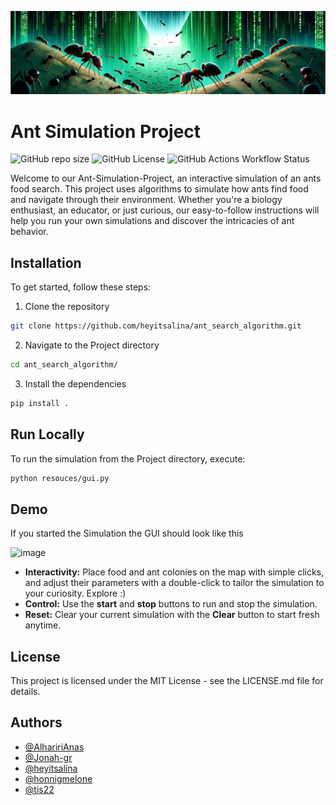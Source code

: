 ![ant_matrix](images/ant_matrix1.jpeg)

# Ant Simulation Project

![GitHub repo size](https://img.shields.io/github/repo-size/heyitsalina/ant_search_algorithm) ![GitHub License](https://img.shields.io/github/license/heyitsalina/ant_search_algorithm) ![GitHub Actions Workflow Status](https://img.shields.io/github/actions/workflow/status/heyitsalina/ant_search_algorithm/main.yml)

Welcome to our Ant-Simulation-Project, an interactive simulation of an ants food search. This project uses algorithms to simulate how ants find food and navigate through their environment. Whether you're a biology enthusiast, an educator, or just curious, our easy-to-follow instructions will help you run your own simulations and discover the intricacies of ant behavior.

## Installation

To get started, follow these steps:

1. Clone the repository

```bash
git clone https://github.com/heyitsalina/ant_search_algorithm.git
```

2. Navigate to the Project directory

```bash
cd ant_search_algorithm/
```

3. Install the dependencies

```bash
pip install .
```

## Run Locally

To run the simulation from the Project directory, execute:

```bash
python resouces/gui.py
```

## Demo

If you started the Simulation the GUI should look like this

![image](https://github.com/heyitsalina/ant_search_algorithm/assets/119052351/802b5841-10d0-41eb-a50d-93b439a854bc)

- **Interactivity:** Place food and ant colonies on the map with simple clicks, and adjust their parameters with a double-click to tailor the simulation to your curiosity. Explore :)
- **Control:** Use the **start** and **stop** buttons to run and stop the simulation.
- **Reset:** Clear your current simulation with the **Clear** button to start fresh anytime.

## License

This project is licensed under the MIT License - see the LICENSE.md file for details.

## Authors

- [@AlhaririAnas](https://www.github.com/AlhaririAnas)
- [@Jonah-gr](https://www.github.com/Jonah-gr)
- [@heyitsalina](https://www.github.com/heyitsalina)
- [@honnigmelone](https://www.github.com/honnigmelone)
- [@tis22](https://www.github.com/tis22)
